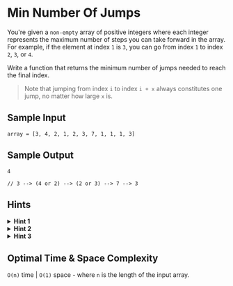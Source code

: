 # Min Number Of Jumps

You're given a `non-empty` array of positive integers where each integer represents the maximum number of steps you can take forward in the array. For example, if the element at index `1` is `3`, you can go from index `1` to index `2`, `3`, or `4`.

Write a function that returns the minimum number of jumps needed to reach the final index.

> Note that jumping from index `i` to index `i + x` always constitutes one jump, no matter how large `x` is.

## Sample Input

```plaintext
array = [3, 4, 2, 1, 2, 3, 7, 1, 1, 1, 3]
```

## Sample Output

```plaintext
4 

// 3 --> (4 or 2) --> (2 or 3) --> 7 --> 3
```

## Hints

<details>
<summary><b>Hint 1</b></summary>

Try building an array of the minimum number of jumps needed to go from index `0` to all indices. Start at index `0` and progressively build up the array, using previously calculated values to find next ones.

</details>

<details>
<summary><b>Hint 2</b></summary>

Building the array mentioned in `Hint #1` should be feasible using two for loops. In an effort to optimize your algorithm, realize that at any point in the array you know the farthest index that you can reach as well as the number of steps that you have left until you must `"consume"` a jump.

</details>

<details>
<summary><b>Hint 3</b></summary>

After initializing your maximum reach as well as your current number of steps to the value stored at index `0`, you can easily update your maximum reach as you traverse the input array by simply comparing it to the value stored at each index. You can also remove one step from your current number of steps at each index, since moving from one index to the next uses up one step. When your steps reach `zero`, find a way to calculate how many steps you actually have left using the maximum reach and the index that you're at.

</details>

## Optimal Time & Space Complexity

`O(n)` time | `O(1)` space - where `n` is the length of the input array.
